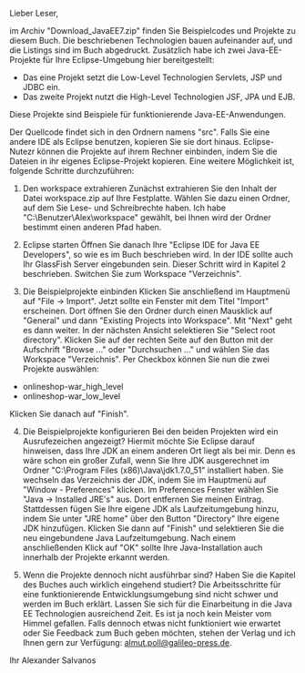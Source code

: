 Lieber Leser,

im Archiv "Download_JavaEE7.zip" finden Sie Beispielcodes und Projekte zu diesem Buch. Die beschriebenen Technologien bauen aufeinander auf, und die Listings sind im Buch abgedruckt. Zusätzlich habe ich zwei Java-EE-Projekte für Ihre Eclipse-Umgebung hier bereitgestellt:

- Das eine Projekt setzt die Low-Level Technologien Servlets, JSP und JDBC ein. 
- Das zweite Projekt nutzt die High-Level Technologien JSF, JPA und EJB.

Diese Projekte sind Beispiele für funktionierende Java-EE-Anwendungen.

Der Quellcode findet sich in den Ordnern namens "src". Falls Sie eine andere IDE als Eclipse benutzen, kopieren Sie sie dort hinaus.
Eclipse-Nutezr können die Projekte auf ihrem Rechner einbinden, indem Sie die Dateien in ihr eigenes Eclipse-Projekt kopieren. Eine weitere Möglichkeit ist, folgende Schritte durchzuführen:
 
1. Den workspace extrahieren
Zunächst extrahieren Sie den Inhalt der Datei workspace.zip auf Ihre Festplatte. Wählen Sie dazu einen Ordner, auf dem Sie Lese- und Schreibrechte haben. Ich habe "C:\Benutzer\Alex\workspace" gewählt, bei Ihnen wird der Ordner bestimmt einen anderen Pfad haben.

2. Eclipse starten
Öffnen Sie danach Ihre "Eclipse IDE for Java EE Developers", so wie es im Buch beschrieben wird. In der IDE sollte auch Ihr GlassFish Server eingebunden sein. Dieser Schritt wird in Kapitel 2 beschrieben. Switchen Sie zum Workspace "Verzeichnis".

3. Die Beispielprojekte einbinden
Klicken Sie anschließend im Hauptmenü auf "File -> Import". Jetzt sollte ein Fenster mit dem Titel "Import" erscheinen. Dort öffnen Sie den Ordner durch einen Mausklick auf "General" und dann "Existing Projects into Workspace". Mit "Next" geht es dann weiter. In der nächsten Ansicht selektieren Sie "Select root directory". Klicken Sie auf der rechten Seite auf den Button mit der Aufschrift "Browse ..." oder "Durchsuchen ..." und wählen Sie das Workspace "Verzeichnis". Per Checkbox können Sie nun die zwei Projekte auswählen:
 
- onlineshop-war_high_level
- onlineshop-war_low_level

Klicken Sie danach auf "Finish".

4. Die Beispielprojekte konfigurieren
Bei den beiden Projekten wird ein Ausrufezeichen angezeigt? Hiermit möchte Sie Eclipse darauf hinweisen, dass Ihre JDK an einem anderen Ort liegt als bei mir. Denn es wäre schon ein großer Zufall, wenn Sie Ihre JDK ausgerechnet im Ordner "C:\Program Files (x86)\Java\jdk1.7.0_51" installiert haben.
Sie wechseln das Verzeichnis der JDK, indem Sie im Hauptmenü auf "Window - Preferences" klicken. Im Preferences Fenster wählen Sie "Java -> Installed JRE's" aus. Dort entfernen Sie meinen Eintrag. Stattdessen fügen Sie Ihre eigene JDK als Laufzeitumgebung hinzu, indem Sie unter "JRE home" über den Button "Directory" Ihre eigene JDK hinzufügen.
Klicken Sie dann auf "Finish" und selektieren Sie die neu eingebundene Java Laufzeitumgebung.
Nach einem anschließenden Klick auf "OK" sollte Ihre Java-Installation auch innerhalb der Projekte erkannt werden.

5. Wenn die Projekte dennoch nicht ausführbar sind?
Haben Sie die Kapitel des Buches auch wirklich eingehend studiert? Die Arbeitsschritte für eine funktionierende Entwicklungsumgebung sind nicht schwer und werden im Buch erklärt.
Lassen Sie sich für die Einarbeitung in die Java EE Technologien ausreichend Zeit. Es ist ja noch kein Meister vom Himmel gefallen. Falls dennoch etwas nicht funktioniert wie erwartet oder Sie Feedback zum Buch geben möchten, stehen der Verlag und ich Ihnen gern zur Verfügung: almut.poll@galileo-press.de.
 
Ihr
Alexander Salvanos